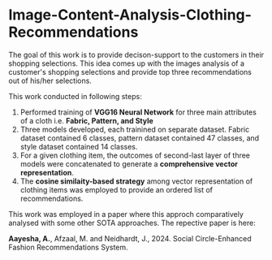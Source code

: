 # Image-Content-Analysis-Clothing-Recommendations
The goal of this work is to provide decison-support to the customers in their shopping selections.
This idea comes up with the images analysis of a customer's shopping selections and provide top three recommendations out of his/her selections.

This work conducted in following steps:

1) Performed training of **VGG16 Neural Network** for three main attributes of a cloth i.e. **Fabric, Pattern, and Style**
2) Three models developed, each trainined on separate dataset. Fabric dataset contained 6 classes, pattern dataset contained 47 classes, and style dataset contained 14 classes.
3) For a given clothing item, the outcomes of second-last layer of three models were concatenated to generate a **comprehensive vector representation**.
4) The **cosine similaity-based strategy** among vector representation of clothing items was employed to provide an ordered list of recommendations.

This work was employed in a paper where this approch comparatively analysed with some other SOTA approaches. The repective paper is here:

**Aayesha, A.**, Afzaal, M. and Neidhardt, J., 2024. Social Circle-Enhanced Fashion Recommendations System.

   
